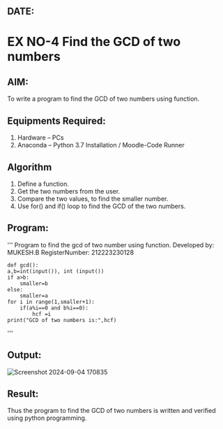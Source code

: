 ## DATE:
# EX NO-4 Find the GCD of two numbers

## AIM:
To write a program to find the GCD of two numbers using function.

## Equipments Required:
1. Hardware – PCs
2. Anaconda – Python 3.7 Installation / Moodle-Code Runner

## Algorithm
1. Define a function.
2. Get the two numbers from the user.
3. Compare the two values, to find the smaller number.
4. Use for() and if() loop to find the GCD of the two numbers.

## Program:
'''
Program to find the gcd of two number using function. 
Developed by: MUKESH.B
RegisterNumber:  212223230128


    def gcd(): 
    a,b=int(input()), int (input())
    if a>b:
        smaller=b
    else:
        smaller=a
    for i in range(1,smaller+1):
        if(a%i==0 and b%i==0):
            hcf =i
    print("GCD of two numbers is:",hcf)
'''

## Output:
![Screenshot 2024-09-04 170835](https://github.com/user-attachments/assets/0d560ae5-3c49-48b1-9149-a008593d7d81)



## Result:
Thus the program to find the GCD of two numbers is written and verified using python programming.
